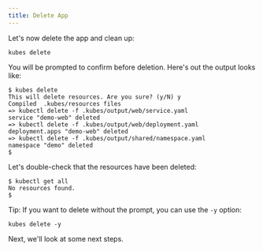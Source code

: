 ```yaml
---
title: Delete App
---
```


Let's now delete the app and clean up:

    kubes delete

You will be prompted to confirm before deletion. Here's out the output looks like:

    $ kubes delete
    This will delete resources. Are you sure? (y/N) y
    Compiled  .kubes/resources files
    => kubectl delete -f .kubes/output/web/service.yaml
    service "demo-web" deleted
    => kubectl delete -f .kubes/output/web/deployment.yaml
    deployment.apps "demo-web" deleted
    => kubectl delete -f .kubes/output/shared/namespace.yaml
    namespace "demo" deleted
    $

Let's double-check that the resources have been deleted:

    $ kubectl get all
    No resources found.
    $

Tip: If you want to delete without the prompt, you can use the `-y` option:

    kubes delete -y

Next, we'll look at some next steps.
